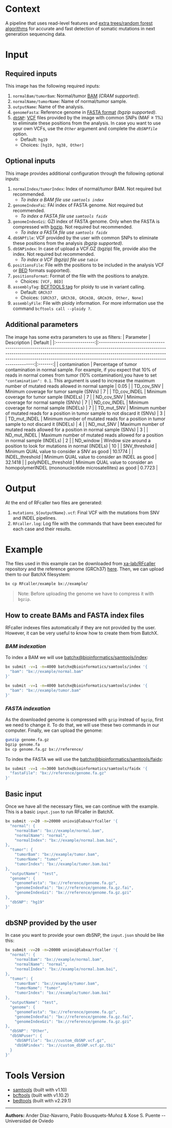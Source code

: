 # Context

A pipeline that uses read-level features and [extra trees/random forest algorithms](https://en.wikipedia.org/wiki/Random_forest) for accurate and fast detection of somatic mutations in next generation sequencing data.

# Input
## Required inputs
This image has the following required inputs:
1. `normalBam/tumorBam`: Normal/tumor [BAM](https://genome.ucsc.edu/FAQ/FAQformat.html#format5.1) *(CRAM supported)*.
2. `normalName/tumorName`: Name of normal/tumor sample.
3. `outputName`: Name of the analysis.
4. `genomeFasta`: Reference genome in [FASTA format](https://blast.ncbi.nlm.nih.gov/Blast.cgi?CMD=Web&PAGE_TYPE=BlastDocs&DOC_TYPE=BlastHelp) *(bgzip supported)*.
5. [`dbSNP`](https://en.wikipedia.org/wiki/DbSNP): [VCF](https://www.ebi.ac.uk/training/online/courses/human-genetic-variation-introduction/variant-identification-and-analysis/understanding-vcf-format/) files provided by the image with common SNPs (MAF ≥ 1%) to eliminate these positions from the analysis. In case you want to use your own VCFs, use the *`Other`* argument and complete the *`dbSNPfile`* option.
    - Default: `hg19`
    - Choices: `[hg19, hg38, Other]`

## Optional inputs
This image provides additional configuration through the following optional inputs:
1. `normalIndex/tumorIndex`: Index of normal/tumor BAM. Not required but recommended.
    - *To index a BAM file use `samtools index`*
2. `genomeIndexFai`: FAI index of FASTA genome. Not required but recommended.
    - *To index a FASTA file use `samtools faidx`*
3. `genomeIndexGzi`: GZI index of FASTA genome. Only when the FASTA is compressed with [bgzip](https://www.htslib.org/doc/bgzip.html). Not required but recommended.
    - *To index a FASTA file use `samtools faidx`*
4. `dbSNPfile`: VCF provided by the user with common SNPs to eliminate these positions from the analysis *(bgzip supported)*.
5. `dbSNPindex`: In case of upload a VCF.GZ (bgzip) file, provide also the index. Not required but recommended.
    - *To index a VCF (bgzip) file use `tabix`*
6. `positionsFile`: File with the positions to be included in the analysis VCF or [BED](https://www.ensembl.org/info/website/upload/bed.html) formats supported).
7. `positionsFormat`: Format of the file with the positions to analyze.
    - Choices: `[VCF, BED]`
8. `assemblyTag`: [BCFTOOLS tag](http://samtools.github.io/bcftools/bcftools.html#call) for ploidy to use in variant calling. 
    - Default: `GRCh37`
    - Choices: `[GRCh37, GRCh38, GRCm38, GRCm39, Other, None]`
9. `assemblyFile`: File with ploidy information. For more information use the command `bcftools call --ploidy ?`.

## Additional parameters
The image has some extra parameters to use as filters:
|      Parameter      |                                                                                                                                        Description                                                                                                                                       | Default |
|:-------------------:|:----------------------------------------------------------------------------------------------------------------------------------------------------------------------------------------------------------------------------------------------------------------------------------------:|:-------:|
|    contamination    | Percentage of tumor contamination in normal sample. For example,  if you expect that 10% of reads in normal comes from  tumor (10% contamination),you have to set `"contamination": 0.1`. This argument is used to increase the maximum number of mutated reads allowed in normal sample |   0.05  |
|      TD_cov_SNV     |                                                                                                                         Minimum coverage for tumor sample (SNVs)                                                                                                                         |    7    |
|     TD_cov_INDEL    |                                                                                                                        Minimum coverage for tumor sample (INDELs)                                                                                                                        |    7    |
|      ND_cov_SNV     |                                                                                                                         Minimum coverage for normal sample (SNVs)                                                                                                                        |    7    |
|     ND_cov_INDEL    |                                                                                                                        Minimum coverage for normal sample (INDELs)                                                                                                                       |    7    |
|      TD_mut_SNV     |                                                                                                 Minimum number of mutated reads for a position in tumor sample  to not discard it (SNVs)                                                                                                 |    3    |
|     TD_mut_INDEL    |                                                                                                Minimum number of mutated reads for a position in tumor sample  to not discard it (INDELs)                                                                                                |    4    |
|      ND_mut_SNV     |                                                                                                      Maximum number of mutated reads allowed for a position  in normal sample (SNVs)                                                                                                     |    3    |
|     ND_mut_INDEL    |                                                                                                     Maximum number of mutated reads allowed for a position  in normal sample (INDELs)                                                                                                    |    2    |
|      ND_window      |                                                                                                         Window size around a position to look for mutations  in normal (INDELs)                                                                                                         |    10   |
|    SNV_threshold    |                                                                                                                       Minimum QUAL value to consider a SNV as good                                                                                                                      | 10.1774 |
|   INDEL_threshold   |                                                                                                                     Minimum QUAL value to consider an INDEL as good                                                                                                                     | 32.1418 |
| polyINDEL_threshold |                                                                                                                Minimum QUAL value to consider an homopolymerINDEL (mononucleotide microsatellites) as good                                                                                                               |  0.7723 |

# Output
At the end of RFcaller two files are generated:

1. `mutations_${outputName}.vcf`: Final VCF with the mutations from SNV and INDEL pipelines.
2. `RFcaller.log`: Log file with the commands that have been executed for each case and their results.


# Example
The files used in this example can be downloaded from [xa-lab/RFcaller](https://github.com/xa-lab/RFcaller/tree/master/example) repository and the reference genome (GRCh37) [here](https://dcc.icgc.org/releases/PCAWG/reference_data/pcawg-bwa-mem). Then, we can upload them to our BatchX filesystem:

```bash
bx cp RFcaller/example bx://example/
```
> Note: Before uploading the genome we have to compress it with `bgzip`.

## How to create BAMs and FASTA index files
RFcaller indexes files automatically if they are not provided by the user. However, it can be very useful to know how to create them from BatchX.

### *BAM indexation*
To index a BAM we will use [batchx@bioinformatics/samtools/index](https://platform.batchx.io/batchx/images/bioinformatics%2Fsamtools%2Findex):

```bash
bx submit -v=1 -m=4000 batchx@bioinformatics/samtools/index '{
  "bam": "bx://example/normal.bam"
}'

bx submit -v=1 -m=4000 batchx@bioinformatics/samtools/index '{
  "bam": "bx://example/tumor.bam"
}'
```

### *FASTA indexation*
As the downloaded genome is compressed with `gzip` instead of `bgzip`, first we need to change it. To do that, we will use these two commands in our computer. Finally, we can upload the genome:

```bash
gunzip genome.fa.gz
bgzip genome.fa
bx cp genome.fa.gz bx://reference/
```

To index the FASTA we will use the [batchx@bioinformatics/samtools/faidx](https://platform.batchx.io/batchx/images/bioinformatics%2Fsamtools%2Ffaidx):
```bash
bx submit -v=1 -m=3000 batchx@bioinformatics/samtools/faidx '{
  "fastaFile": "bx://reference/genome.fa.gz"
}'
```

##  Basic input
Once we have all the necessary files, we can continue with the example. This is a basic `input.json` to run RFcaller in BatchX.
```bash
bx submit -v=20 -m=20000 uniovi@labxa/rfcaller '{
  "normal": {
    "normalBam": "bx://example/normal.bam",
    "normalName": "normal",
    "normalIndex": "bx://example/normal.bam.bai",
},
  "tumor": {
    "tumorBam": "bx://example/tumor.bam",
    "tumorName": "tumor",
    "tumorIndex": "bx://example/tumor.bam.bai"
},
  "outputName": "test",
  "genome": {
    "genomeFasta": "bx://reference/genome.fa.gz",
    "genomeIndexFai": "bx://reference/genome.fa.gz.fai",
    "genomeIndexGzi": "bx://reference/genome.fa.gz.gzi"
},
  "dbSNP": "hg19"
}'
```

##  dbSNP provided by the user
In case you want to provide your own dbSNP, the `input.json` should be like this:
```bash
bx submit -v=20 -m=20000 uniovi@labxa/rfcaller '{
  "normal": {
    "normalBam": "bx://example/normal.bam",
    "normalName": "normal",
    "normalIndex": "bx://example/normal.bam.bai",
},
  "tumor": {
    "tumorBam": "bx://example/tumor.bam",
    "tumorName": "tumor",
    "tumorIndex": "bx://example/tumor.bam.bai"
},
  "outputName": "test",
  "genome": {
    "genomeFasta": "bx://reference/genome.fa.gz",
    "genomeIndexFai": "bx://reference/genome.fa.gz.fai",
    "genomeIndexGzi": "bx://reference/genome.fa.gz.gzi"
},
  "dbSNP": "Other",
  "dbSNPuser": {
    "dbSNPfile": "bx://custom_dbSNP.vcf.gz",
    "dbSNPindex": "bx://custom_dbSNP.vcf.gz.tbi"
  }
}'
```

# Tools Version
- [samtools](https://www.htslib.org/doc/1.10/samtools.html) (built with v1.10)
- [bcftools](https://www.htslib.org/doc/1.10/bcftools.html) (built with v1.10.2)
- [bedtools](https://bedtools.readthedocs.io/en/latest/) (built with v2.29.1)

------
**Authors:** Ander Díaz-Navarro, Pablo Bousquets-Muñoz & Xose S. Puente -- Universidad de Oviedo